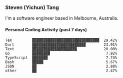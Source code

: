 ### Steven (Yichun) Tang

I'm a software engineer based in Melbourne, Australia.

#### Personal Coding Activity (past 7 days)
```
TeX         ▓▓▓▓▓▓▓▓▓▓▓▓▓▓▓▓▓▓▓▓▓▓▓▓▓▓▓▓▓▓  29.42%
Dart        ▓▓▓▓▓▓▓▓▓▓▓▓▓▓▓▓▓▓▓▓▓▓▓▓        23.91%
Text        ▓▓▓▓▓▓▓▓▓▓▓▓▓▓▓▓▓▓▓▓            20.00%
Go          ▓▓▓▓▓▓▓▓                         7.92%
TypeScript  ▓▓▓▓▓▓▓                          7.74%
Bash        ▓▓▓▓▓                            5.67%
JSON        ▓▓                               2.88%
other       ▓▓                               2.47%
```
